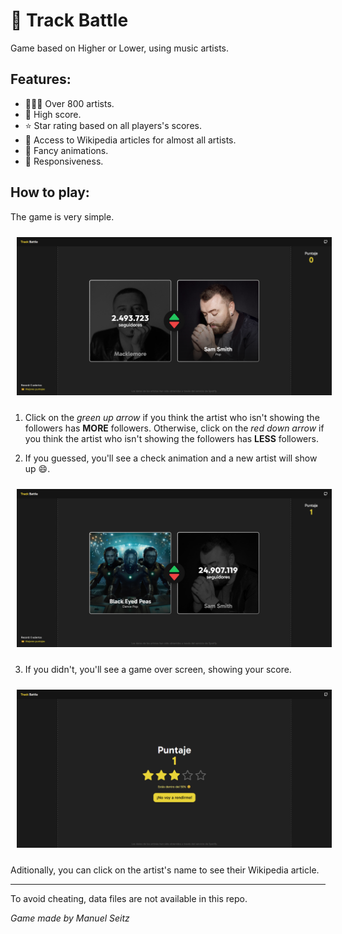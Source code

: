 # 💽 Track Battle

Game based on Higher or Lower, using music artists.

## Features:

- 👨🏻‍🎤 Over 800 artists.
- 💯 High score.
- ⭐ Star rating based on all players's scores.
- 📖 Access to Wikipedia articles for almost all artists.
- 🌠 Fancy animations.
- 📱 Responsiveness.

## How to play:

The game is very simple.

<div align="center">
<img src="./screenshots/game-screenshot-1.png" alt="Game screenshot" style="width:1024px;margin:10px;object-fit:cover">
</div>

1. Click on the _green up arrow_ if you think the artist who isn't showing the followers has **MORE** followers.
   Otherwise, click on the _red down arrow_ if you think the artist who isn't showing the followers has **LESS** followers.

2. If you guessed, you'll see a check animation and a new artist will show up 😄.

<div align="center">
<img src="./screenshots/game-screenshot-2.png" alt="Another game screenshot" style="width:1024px;margin:10px;object-fit:cover">
</div>

3. If you didn't, you'll see a game over screen, showing your score.

<div align="center">
<img src="./screenshots/game-screenshot-3.png" alt="Another game screenshot" style="width:1024px;margin:10px;object-fit:cover">
</div>

Aditionally, you can click on the artist's name to see their Wikipedia article.

---

To avoid cheating, data files are not available in this repo.

_Game made by Manuel Seitz_
